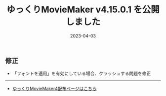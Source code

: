 ﻿---
title: ゆっくりMovieMaker v4.15.0.1 を公開しました
date: 2023-04-03
tags: [YMM4,お知らせ]
---
## 修正
- 「フォントを適用」を有効にしている場合、クラッシュする問題を修正

---

- [ゆっくりMovieMaker4配布ページはこちら](../index.md)